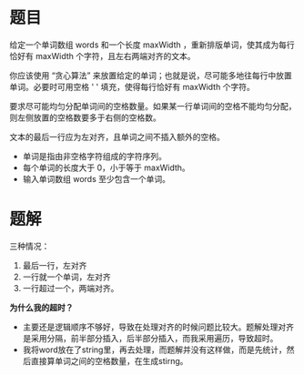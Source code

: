 # 题目
给定一个单词数组 words 和一个长度 maxWidth ，重新排版单词，使其成为每行恰好有 maxWidth 个字符，且左右两端对齐的文本。

你应该使用 “贪心算法” 来放置给定的单词；也就是说，尽可能多地往每行中放置单词。必要时可用空格 ' ' 填充，使得每行恰好有 maxWidth 个字符。

要求尽可能均匀分配单词间的空格数量。如果某一行单词间的空格不能均匀分配，则左侧放置的空格数要多于右侧的空格数。

文本的最后一行应为左对齐，且单词之间不插入额外的空格。

- 单词是指由非空格字符组成的字符序列。
- 每个单词的长度大于 0，小于等于 maxWidth。
- 输入单词数组 words 至少包含一个单词。

# 题解
三种情况：
1. 最后一行，左对齐
2. 一行就一个单词，左对齐
3. 一行超过一个，两端对齐。  


**为什么我的超时？**
- 主要还是逻辑顺序不够好，导致在处理对齐的时候问题比较大。题解处理对齐是采用分隔，前半部分插入，后半部分插入，而我采用遍历，导致超时。
- 我将word放在了string里，再去处理，而题解并没有这样做，而是先统计，然后直接算单词之间的空格数量，在生成stirng。